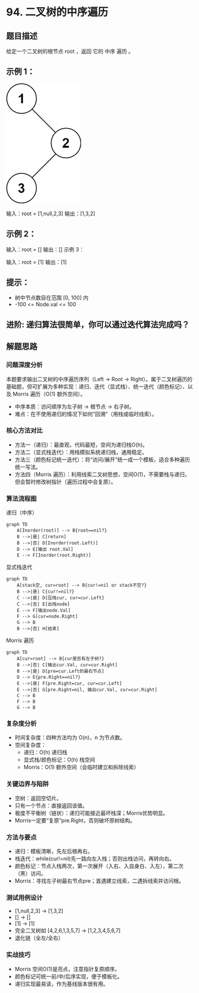 # 94. 二叉树的中序遍历

## 题目描述

给定一个二叉树的根节点 root ，返回 它的 中序 遍历 。


## 示例 1：

![inorder_1](./images/inorder_1.jpg)

输入：root = [1,null,2,3]
输出：[1,3,2]


## 示例 2：

输入：root = []
输出：[]
示例 3：

输入：root = [1]
输出：[1]


## 提示：

- 树中节点数目在范围 [0, 100] 内
- -100 <= Node.val <= 100


## 进阶: 递归算法很简单，你可以通过迭代算法完成吗？

## 解题思路

### 问题深度分析

本题要求输出二叉树的中序遍历序列（Left -> Root -> Right）。属于二叉树遍历的基础题，但可扩展为多种实现：递归、迭代（显式栈）、统一迭代（颜色标记）、以及 Morris 遍历（O(1) 额外空间）。

- 中序本质：访问顺序为左子树 -> 根节点 -> 右子树。
- 难点：在不使用递归的情况下如何“回溯”（用栈或临时线索）。

### 核心方法对比

- 方法一（递归）：最直观，代码最短，空间为递归栈O(h)。
- 方法二（显式栈迭代）：用栈模拟系统递归栈，通用稳定。
- 方法三（颜色标记统一迭代）：将“访问/展开”统一成一个模板，适合多种遍历统一写法。
- 方法四（Morris 遍历）：利用线索二叉树思想，空间O(1)，不需要栈与递归，但会暂时修改树指针（遍历过程中会复原）。

### 算法流程图

递归（中序）
```mermaid
graph TD
    A[Inorder(root)] --> B{root==nil?}
    B -->|是| C[return]
    B -->|否| D[Inorder(root.Left)]
    D --> E[输出 root.Val]
    E --> F[Inorder(root.Right)]
```

显式栈迭代
```mermaid
graph TD
    A[stack空, cur=root] --> B{cur!=nil or stack不空?}
    B -->|是| C{cur!=nil?}
    C -->|是| D[压栈cur, cur=cur.Left]
    C -->|否| E[出栈node]
    E --> F[输出node.Val]
    F --> G[cur=node.Right]
    G --> B
    B -->|否| H[结束]
```

Morris 遍历
```mermaid
graph TD
    A[cur=root] --> B{cur是否有左子树?}
    B -->|否| C[输出cur.Val, cur=cur.Right]
    B -->|是| D[pre=cur.Left的最右节点]
    D --> E{pre.Right==nil?}
    E -->|是| F[pre.Right=cur, cur=cur.Left]
    E -->|否| G[pre.Right=nil, 输出cur.Val, cur=cur.Right]
    C --> B
    F --> B
    G --> B
```

### 复杂度分析
- 时间复杂度：四种方法均为 O(n)，n 为节点数。
- 空间复杂度：
  - 递归：O(h) 递归栈
  - 显式栈/颜色标记：O(h) 栈空间
  - Morris：O(1) 额外空间（会临时建立和拆除线索）

### 关键边界与陷阱
- 空树：返回空切片。
- 只有一个节点：直接返回该值。
- 极度不平衡树（链状）：递归可能接近最坏栈深；Morris优势明显。
- Morris一定要“复原”pre.Right，否则破坏原树结构。

### 方法与要点
- 递归：模板清晰，先左后根再右。
- 栈迭代：while(cur!=nil)先一路向左入栈；否则出栈访问，再转向右。
- 颜色标记：节点入栈两次，第一次展开（入右、入自身白、入左），第二次（黑）访问。
- Morris：寻找左子树最右节点pre；首遇建立线索，二遇拆线索并访问根。

### 测试用例设计
- [1,null,2,3] -> [1,3,2]
- [] -> []
- [1] -> [1]
- 完全二叉树如 [4,2,6,1,3,5,7] -> [1,2,3,4,5,6,7]
- 退化链（全左/全右）

### 实战技巧
- Morris 空间O(1)是亮点，注意指针复原顺序。
- 颜色标记可统一前/中/后序实现，便于模板化。
- 递归实现最易读，作为基线版本很有用。